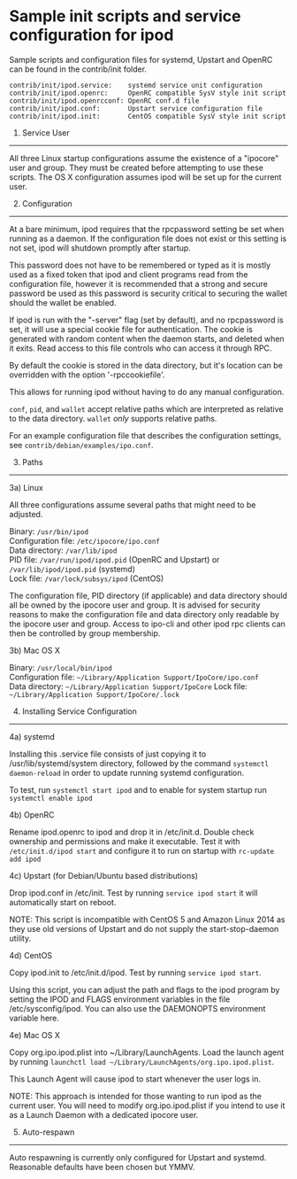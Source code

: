 Sample init scripts and service configuration for ipod
==========================================================

Sample scripts and configuration files for systemd, Upstart and OpenRC
can be found in the contrib/init folder.

    contrib/init/ipod.service:    systemd service unit configuration
    contrib/init/ipod.openrc:     OpenRC compatible SysV style init script
    contrib/init/ipod.openrcconf: OpenRC conf.d file
    contrib/init/ipod.conf:       Upstart service configuration file
    contrib/init/ipod.init:       CentOS compatible SysV style init script

1. Service User
---------------------------------

All three Linux startup configurations assume the existence of a "ipocore" user
and group.  They must be created before attempting to use these scripts.
The OS X configuration assumes ipod will be set up for the current user.

2. Configuration
---------------------------------

At a bare minimum, ipod requires that the rpcpassword setting be set
when running as a daemon.  If the configuration file does not exist or this
setting is not set, ipod will shutdown promptly after startup.

This password does not have to be remembered or typed as it is mostly used
as a fixed token that ipod and client programs read from the configuration
file, however it is recommended that a strong and secure password be used
as this password is security critical to securing the wallet should the
wallet be enabled.

If ipod is run with the "-server" flag (set by default), and no rpcpassword is set,
it will use a special cookie file for authentication. The cookie is generated with random
content when the daemon starts, and deleted when it exits. Read access to this file
controls who can access it through RPC.

By default the cookie is stored in the data directory, but it's location can be overridden
with the option '-rpccookiefile'.

This allows for running ipod without having to do any manual configuration.

`conf`, `pid`, and `wallet` accept relative paths which are interpreted as
relative to the data directory. `wallet` *only* supports relative paths.

For an example configuration file that describes the configuration settings,
see `contrib/debian/examples/ipo.conf`.

3. Paths
---------------------------------

3a) Linux

All three configurations assume several paths that might need to be adjusted.

Binary:              `/usr/bin/ipod`  
Configuration file:  `/etc/ipocore/ipo.conf`  
Data directory:      `/var/lib/ipod`  
PID file:            `/var/run/ipod/ipod.pid` (OpenRC and Upstart) or `/var/lib/ipod/ipod.pid` (systemd)  
Lock file:           `/var/lock/subsys/ipod` (CentOS)  

The configuration file, PID directory (if applicable) and data directory
should all be owned by the ipocore user and group.  It is advised for security
reasons to make the configuration file and data directory only readable by the
ipocore user and group.  Access to ipo-cli and other ipod rpc clients
can then be controlled by group membership.

3b) Mac OS X

Binary:              `/usr/local/bin/ipod`  
Configuration file:  `~/Library/Application Support/IpoCore/ipo.conf`  
Data directory:      `~/Library/Application Support/IpoCore`
Lock file:           `~/Library/Application Support/IpoCore/.lock`

4. Installing Service Configuration
-----------------------------------

4a) systemd

Installing this .service file consists of just copying it to
/usr/lib/systemd/system directory, followed by the command
`systemctl daemon-reload` in order to update running systemd configuration.

To test, run `systemctl start ipod` and to enable for system startup run
`systemctl enable ipod`

4b) OpenRC

Rename ipod.openrc to ipod and drop it in /etc/init.d.  Double
check ownership and permissions and make it executable.  Test it with
`/etc/init.d/ipod start` and configure it to run on startup with
`rc-update add ipod`

4c) Upstart (for Debian/Ubuntu based distributions)

Drop ipod.conf in /etc/init.  Test by running `service ipod start`
it will automatically start on reboot.

NOTE: This script is incompatible with CentOS 5 and Amazon Linux 2014 as they
use old versions of Upstart and do not supply the start-stop-daemon utility.

4d) CentOS

Copy ipod.init to /etc/init.d/ipod. Test by running `service ipod start`.

Using this script, you can adjust the path and flags to the ipod program by
setting the IPOD and FLAGS environment variables in the file
/etc/sysconfig/ipod. You can also use the DAEMONOPTS environment variable here.

4e) Mac OS X

Copy org.ipo.ipod.plist into ~/Library/LaunchAgents. Load the launch agent by
running `launchctl load ~/Library/LaunchAgents/org.ipo.ipod.plist`.

This Launch Agent will cause ipod to start whenever the user logs in.

NOTE: This approach is intended for those wanting to run ipod as the current user.
You will need to modify org.ipo.ipod.plist if you intend to use it as a
Launch Daemon with a dedicated ipocore user.

5. Auto-respawn
-----------------------------------

Auto respawning is currently only configured for Upstart and systemd.
Reasonable defaults have been chosen but YMMV.
